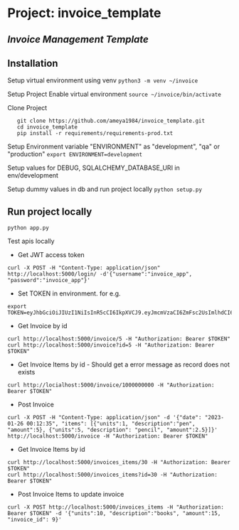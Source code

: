 # Project: invoice_template
## _Invoice Management Template_

## Installation
Setup virtual environment using venv 
```python3 -m venv ~/invoice```

Setup Project
Enable virtual environment
```source ~/invoice/bin/activate```

Clone Project
```cd ~/Workspace
   git clone https://github.com/ameya1984/invoice_template.git
   cd invoice_template
   pip install -r requirements/requirements-prod.txt
```

Setup Environment variable "ENVIRONMENT" as "development", "qa" or "production"
```export ENVIRONMENT=development```

Setup values for DEBUG, SQLALCHEMY_DATABASE_URI in env/development

Setup dummy values in db and run project locally
```python setup.py```

## Run project locally
```python app.py```

Test apis locally

- Get JWT access token
```
curl -X POST -H "Content-Type: application/json" http://localhost:5000/login/ -d'{"username":"invoice_app", "password":"invoice_app"}'
```
- Set TOKEN in environment. for e.g.
```
export TOKEN=eyJhbGciOiJIUzI1NiIsInR5cCI6IkpXVCJ9.eyJmcmVzaCI6ZmFsc2UsImlhdCI6MTY3NDg4NjMzNCwianRpIjoiMDE3MjRhZGUtODY5YS00YWQ1LThjMWEtMDcxMDE5OGI4ZDE1IiwidHlwZSI6ImFjY2VzcyIsInN1YiI6Imludm9pY2VfYXBwIiwibmJmIjoxNjc0ODg2MzM0LCJleHAiOjE2NzQ4ODk5MzR9._9XlRqll3AAdqdbB1LLuOchuQPN86qGzNbKuOIbY7X4
```

- Get Invoice by id
```
curl http://localhost:5000/invoice/5 -H "Authorization: Bearer $TOKEN"
curl http://localhost:5000/invoice?id=5 -H "Authorization: Bearer $TOKEN"
```

- Get Invoice Items by id - Should get a error message as record does not exists
```
curl http://locialhost:5000/invoice/1000000000 -H "Authorization: Bearer $TOKEN"
```

- Post Invoice
```
curl -X POST -H "Content-Type: application/json" -d '{"date": "2023-01-26 00:12:35", "items": [{"units":1, "description":"pen", "amount":5}, {"units":5, "description": "pencil", "amount":2.5}]}' http://localhost:5000/invoice -H "Authorization: Bearer $TOKEN"
```

- Get Invoice Items by id
```
curl http://localhost:5000/invoices_items/30 -H "Authorization: Bearer $TOKEN"
curl http://localhost:5000/invoices_items?id=30 -H "Authorization: Bearer $TOKEN"
```

- Post Invoice Items to update invoice 
```
curl -X POST http://localhost:5000/invoices_items -H "Authorization: Bearer $TOKEN" -d '{"units":10, "description":"books", "amount":15, "invoice_id": 9}'
```


